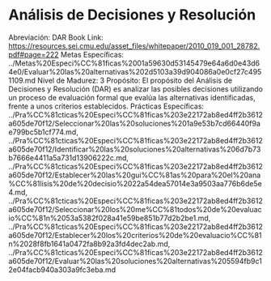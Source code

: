 # Análisis de Decisiones y Resolución

Abreviación: DAR
Book Link: https://resources.sei.cmu.edu/asset_files/whitepaper/2010_019_001_28782.pdf#page=222
Metas Específicas: ../Metas%20Especi%CC%81ficas%2001a59630d53145479e64a6d0e43d64e0/Evaluar%20las%20alternativas%202d5103a39d904086a0e0cf27c4951109.md
Nivel de Madurez: 3
Propósito: El propósito del Análisis de Decisiones y Resolución (DAR) es analizar las posibles decisiones utilizando un proceso de evaluación formal que evalúa las alternativas identificadas, frente a unos criterios
establecidos.
Prácticas Específicas: ../Pra%CC%81cticas%20Especi%CC%81ficas%203e22172ab8ed4ff2b3612a605de70f12/Seleccionar%20las%20soluciones%201a9e53b7cd66440f9ae799bc5b1cf774.md, ../Pra%CC%81cticas%20Especi%CC%81ficas%203e22172ab8ed4ff2b3612a605de70f12/Identificar%20las%20soluciones%20alternativas%206d7b73b7666e4411a5a731d13906222c.md, ../Pra%CC%81cticas%20Especi%CC%81ficas%203e22172ab8ed4ff2b3612a605de70f12/Establecer%20las%20gui%CC%81as%20para%20el%20ana%CC%81lisis%20de%20decisio%2022a54dea57014e3a9503aa776b6de5e4.md, ../Pra%CC%81cticas%20Especi%CC%81ficas%203e22172ab8ed4ff2b3612a605de70f12/Seleccionar%20los%20me%CC%81todos%20de%20evaluacio%CC%81n%2053a5382f028a41e59be851b77d2b2be1.md, ../Pra%CC%81cticas%20Especi%CC%81ficas%203e22172ab8ed4ff2b3612a605de70f12/Establecer%20los%20criterios%20de%20evaluacio%CC%81n%2028f8fb1641a0472fa8b92a3fd4dec2ab.md, ../Pra%CC%81cticas%20Especi%CC%81ficas%203e22172ab8ed4ff2b3612a605de70f12/Evaluar%20las%20soluciones%20alternativas%205594fb9c12e04facb940a303a9fc3eba.md